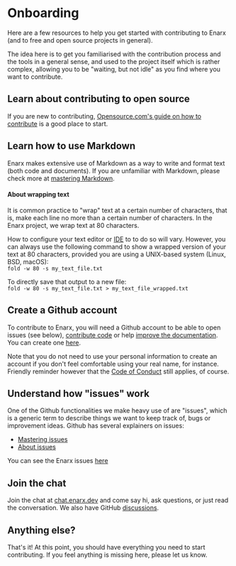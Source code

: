 # Onboarding

Here are a few resources to help you get started with contributing to Enarx (and to free and open source projects in general).

The idea here is to get you familiarised with the contribution process and the tools in a general sense, and used to the project itself which is rather complex, allowing you to be "waiting, but not idle" as you find where you want to contribute.

## Learn about contributing to open source
If you are new to contributing, [Opensource.com's guide on how to contribute](https://opensource.guide/how-to-contribute/) is a good place to start.

## Learn how to use Markdown
Enarx makes extensive use of Markdown as a way to write and format text (both code and documents). If you are unfamiliar with Markdown, please check more at [mastering Markdown](https://guides.github.com/features/mastering-markdown/).

#### About wrapping text
It is common practice to "wrap" text at a certain number of characters, that is, make each line no more than a certain number of characters. In the Enarx project, we wrap text at 80 characters.

How to configure your text editor or [IDE](https://en.wikipedia.org/wiki/Integrated_development_environment) to to do so will vary. However, you can always use the following command to show a wrapped version of your text at 80 characters, provided you are using a UNIX-based system (Linux, BSD, macOS):  
`fold -w 80 -s my_text_file.txt`

To directly save that output to a new file:  
`fold -w 80 -s my_text_file.txt > my_text_file_wrapped.txt`

## Create a Github account
To contribute to Enarx, you will need a Github account to be able to open issues (see below), [contribute code](Code) or help [improve the documentation](Docs). You can create one [here](https://github.com/join).

Note that you do not need to use your personal information to create an account if you don't feel comfortable using your real name, for instance. Friendly reminder however that the [Code of Conduct](https://github.com/enarx/.github/blob/master/CODE_OF_CONDUCT.md) still applies, of course.

## Understand how "issues" work
One of the Github functionalities we make heavy use of are "issues", which is a generic term to describe things we want to keep track of, bugs or improvement ideas.
Github has several explainers on issues:
- [Mastering issues](https://guides.github.com/features/issues/)
- [About issues](https://help.github.com/en/github/managing-your-work-on-github/about-issues)

You can see the Enarx issues [here](https://github.com/enarx/enarx/issues)

## Join the chat
Join the chat at [chat.enarx.dev](https://chat.enarx.dev) and come say hi, ask questions, or just read the conversation. We also have GitHub [discussions](https://github.com/orgs/enarx/discussions).

## Anything else?
That's it! At this point, you should have everything you need to start contributing. If you feel anything is missing here, please let us know.
